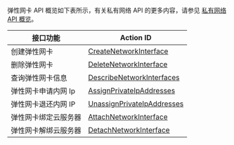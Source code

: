 弹性网卡 API 概览如下表所示，有关私有网络 API 的更多内容，请参见 [私有网络 API 概览](https://cloud.tencent.com/doc/api/245/909)。

| 接口功能        | Action ID                           |
| ----------- | ---------------------------------------- |
| 创建弹性网卡      | [CreateNetworkInterface](https://cloud.tencent.com/doc/api/245/4811) |
| 删除弹性网卡      | [DeleteNetworkInterface](https://cloud.tencent.com/doc/api/245/4813) |
| 查询弹性网卡信息    | [DescribeNetworkInterfaces](https://cloud.tencent.com/doc/api/245/4814) |
| 弹性网卡申请内网 Ip | [AssignPrivateIpAddresses](https://cloud.tencent.com/doc/api/245/4817) |
| 弹性网卡退还内网 IP | [UnassignPrivateIpAddresses](https://cloud.tencent.com/doc/api/245/4819) |
| 弹性网卡绑定云服务器  | [AttachNetworkInterface](https://cloud.tencent.com/doc/api/245/4820) |
| 弹性网卡解绑云服务器  | [DetachNetworkInterface](https://cloud.tencent.com/document/product/215/4822) |
